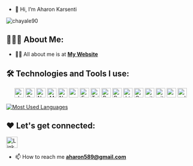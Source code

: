 - 👋 Hi, I’m Aharon Karsenti
<p align="left"> <img src="https://komarev.com/ghpvc/?username=aharonYK&label=Profile%20views&color=0e75b6&style=flat" alt="chayale90" /> </p>

## 👨🏻‍💻 About Me:
- 🙋‍♂️ All about me is at **[My Website](https://aharonk.netlify.app/)**

## 🛠️ Technologies and Tools I use:
<p align="center">
<img alt="Javascript" src="https://img.shields.io/badge/JavaScript-323330?style=for-the-badge&logo=javascript&logoColor=F7DF1E"  height="25px"/>
<img alt="React" src="https://img.shields.io/badge/React-20232A?style=for-the-badge&logo=react&logoColor=61DAFB" height="25px"/>
<img alt="NextJs" src="https://img.shields.io/badge/Next-black?style=for-the-badge&logo=next.js&logoColor=white" height="25px"/>
<img alt="MongoDB" src="https://img.shields.io/badge/-MongoDB-13aa52?style=flat-square&logo=mongodb&logoColor=white"  height="25px"/>
<img alt="Nodejs" src="https://img.shields.io/badge/-Nodejs-43853d?style=flat-square&logo=Node.js&logoColor=white"  height="25px"/>
<img alt="npm" src="https://img.shields.io/badge/NPM-%23000000.svg?style=for-the-badge&logo=npm&logoColor=white" height="25px"/>
<img alt="Express" src="https://img.shields.io/badge/express.js-%23404d59.svg?style=for-the-badge&logo=express&logoColor=%2361DAFB" height="25px"/>
<img alt="Tailwidcss" src="https://img.shields.io/badge/Tailwind_CSS-38B2AC?style=for-the-badge&logo=tailwind-css&logoColor=white" height="25px"/>
<img alt="Bootstrap" src="https://img.shields.io/badge/Bootstrap-563D7C?style=for-the-badge&logo=bootstrap&logoColor=white" height="25px"/>
<img alt="Python" src="https://img.shields.io/badge/Python-14354C?style=for-the-badge&logo=python&logoColor=white" height="25px"/>
<img alt="html5" src="https://img.shields.io/badge/HTML5-E34F26?style=for-the-badge&logo=html5&logoColor=white" height="25px"/>
<img alt="Css3" src="https://img.shields.io/badge/CSS3-1572B6?style=for-the-badge&logo=css3&logoColor=white" height="25px"/>
  <img alt="git" src="https://img.shields.io/badge/-Git-F05032?style=flat-square&logo=git&logoColor=white" height="25px"/>
  <img alt="github actions" src="https://img.shields.io/badge/-Github_Actions-2088FF?style=flat-square&logo=github-actions&logoColor=white" height="25px"/>
 <img alt="postman" src="https://img.shields.io/badge/-Postman-00C7B7?style=flat-square&logo=postman&logoColor=white" height="25px"/>
  <img alt="sql" height="25px"  src="https://w7.pngwing.com/pngs/170/924/png-transparent-microsoft-sql-server-microsoft-azure-sql-database-microsoft-text-logo-microsoft-azure.png"/>


  [![Most Used Languages](https://github-readme-stats.vercel.app/api/top-langs/?username=dvirberlo&layout=compact&&bg_color=60,1b2932,2b6962&title_color=d3b692&text_color=c5cdd3&hide_border=true&langs_count=10)](https://github-readme-stats.vercel.app/api/top-langs/?username=dvirberlo&layout=compact&&bg_color=60,1b2932,2b6962&title_color=d3b692&text_color=c5cdd3&hide_border=true&langs_count=10)

  
## ❤️ Let's get connected:
</p>
<p><a href="https://www.linkedin.com/in/aharon-karsenti/" target="_blank"><img alt="LinkedIn" src="https://img.shields.io/badge/linkedin-%230077B5.svg?&style=for-the-badge&logo=linkedin&logoColor=black"  height="30px"/></a>
  
- 📫 How to reach me **aharon589@gmail.com**  
  
  </p>


<!---
aharonYK/aharonYK is a ✨ special ✨ repository because its `README.md` (this file) appears on your GitHub profile.
You can click the Preview link to take a look at your changes.
--->
